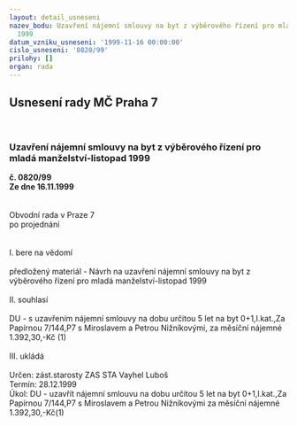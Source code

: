 ```yaml
---
layout: detail_usneseni
nazev_bodu: Uzavření nájemní smlouvy na byt z výběrového řízení pro mladá manželství-listopad
  1999
datum_vzniku_usneseni: '1999-11-16 00:00:00'
cislo_usneseni: '0820/99'
prilohy: []
organ: rada
---
```

<div id="ucUsn_pList" class="usn">
	<span><h2>Usnesení rady MČ Praha 7 </h2>
<br></span><div class="standBody">
<span><h3>Uzavření nájemní smlouvy na byt z výběrového řízení pro mladá manželství-listopad 1999</h3></span><div class="center">
		<strong>č. 0820/99</strong><br>
	</div>
<div class="center">
		<strong>Ze dne 16.11.1999</strong><br><br>
	</div>
<br>Obvodní rada v Praze 7<br>po projednání<br><br><br>I.	bere na vědomí<br><br> předložený materiál - Návrh na uzavření nájemní smlouvy na byt z výběrového řízení pro mladá manželství-listopad 1999<br><br>II.	souhlasí <br><br>DU - s uzavřením nájemní smlouvy na dobu určitou 5 let na byt  0+1,I.kat.,Za Papírnou 7/144,P7 s Miroslavem a Petrou Nižníkovými, za měsíční nájemné 1.392,30,-Kč (1)<br><br>III.	ukládá <br><br> Určen:	zást.starosty	ZAS STA Vayhel Luboš<br>Termín: 28.12.1999<br>Úkol:	DU - uzavřít nájemní smlouvu na dobu určitou 5 let  na byt 0+1,I.kat.,Za Papírnou 7/144,P7 s Miroslavem a Petrou Nižníkovými   za měsíční nájemné 1.392,30,-Kč(1)<br>
</div>
</div>